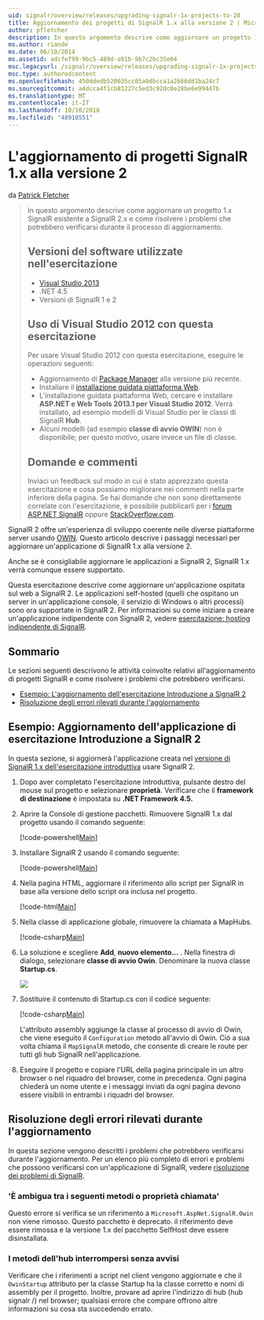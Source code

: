 ```yaml
---
uid: signalr/overview/releases/upgrading-signalr-1x-projects-to-20
title: Aggiornamento dei progetti di SignalR 1.x alla versione 2 | Microsoft Docs
author: pfletcher
description: In questo argomento descrive come aggiornare un progetto 1.x SignalR esistente a SignalR 2.x e come risolvere i problemi che potrebbero verificarsi durante il processo di aggiornamento...
ms.author: riande
ms.date: 06/10/2014
ms.assetid: adcfef99-9bc5-489d-a91b-9b7c2bc35e04
msc.legacyurl: /signalr/overview/releases/upgrading-signalr-1x-projects-to-20
msc.type: authoredcontent
ms.openlocfilehash: 450ddedb520035cc05a0dbcca1a2666dd1ba24c7
ms.sourcegitcommit: a4dcca4f1cb81227c5ed3c92dc0e28be6e99447b
ms.translationtype: MT
ms.contentlocale: it-IT
ms.lasthandoff: 10/10/2018
ms.locfileid: "48910551"
---
```

<a name="upgrading-signalr-1x-projects-to-version-2"></a>L'aggiornamento di progetti SignalR 1.x alla versione 2
====================
da [Patrick Fletcher](https://github.com/pfletcher)

> In questo argomento descrive come aggiornare un progetto 1.x SignalR esistente a SignalR 2.x e come risolvere i problemi che potrebbero verificarsi durante il processo di aggiornamento.
>
> ## <a name="software-versions-used-in-the-tutorial"></a>Versioni del software utilizzate nell'esercitazione
>
>
> - [Visual Studio 2013](https://my.visualstudio.com/Downloads?q=visual%20studio%202013)
> - .NET 4.5
> - Versioni di SignalR 1 e 2
>
>
>
> ## <a name="using-visual-studio-2012-with-this-tutorial"></a>Uso di Visual Studio 2012 con questa esercitazione
>
>
> Per usare Visual Studio 2012 con questa esercitazione, eseguire le operazioni seguenti:
>
> - Aggiornamento di [Package Manager](http://docs.nuget.org/docs/start-here/installing-nuget) alla versione più recente.
> - Installare il [installazione guidata piattaforma Web](https://www.microsoft.com/web/downloads/platform.aspx).
> - L'installazione guidata piattaforma Web, cercare e installare **ASP.NET e Web Tools 2013.1 per Visual Studio 2012**. Verrà installato, ad esempio modelli di Visual Studio per le classi di SignalR **Hub**.
> - Alcuni modelli (ad esempio **classe di avvio OWIN**) non è disponibile; per questo motivo, usare invece un file di classe.
>
>
> ## <a name="questions-and-comments"></a>Domande e commenti
>
> Inviaci un feedback sul modo in cui è stato apprezzato questa esercitazione e cosa possiamo migliorare nei commenti nella parte inferiore della pagina. Se hai domande che non sono direttamente correlate con l'esercitazione, è possibile pubblicarli per i [forum ASP.NET SignalR](https://forums.asp.net/1254.aspx/1?ASP+NET+SignalR) oppure [StackOverflow.com](http://stackoverflow.com/).


SignalR 2 offre un'esperienza di sviluppo coerente nelle diverse piattaforme server usando [OWIN](http://owin.org). Questo articolo descrive i passaggi necessari per aggiornare un'applicazione di SignalR 1.x alla versione 2.

Anche se è consigliabile aggiornare le applicazioni a SignalR 2, SignalR 1.x verrà comunque essere supportato.

Questa esercitazione descrive come aggiornare un'applicazione ospitata sul web a SignalR 2. Le applicazioni self-hosted (quelli che ospitano un server in un'applicazione console, il servizio di Windows o altri processi) sono ora supportate in SignalR 2. Per informazioni su come iniziare a creare un'applicazione indipendente con SignalR 2, vedere [esercitazione: hosting indipendente di SignalR](../deployment/tutorial-signalr-self-host.md).

## <a name="contents"></a>Sommario

Le sezioni seguenti descrivono le attività coinvolte relativi all'aggiornamento di progetti SignalR e come risolvere i problemi che potrebbero verificarsi.

- [Esempio: L'aggiornamento dell'esercitazione Introduzione a SignalR 2](#example)
- [Risoluzione degli errori rilevati durante l'aggiornamento](#troubleshooting)

<a id="example"></a>

## <a name="example-upgrading-the-getting-started-tutorial-application-to-signalr-2"></a>Esempio: Aggiornamento dell'applicazione di esercitazione Introduzione a SignalR 2

In questa sezione, si aggiornerà l'applicazione creata nel [versione di SignalR 1.x dell'esercitazione introduttiva](../older-versions/index.md) usare SignalR 2.

1. Dopo aver completato l'esercitazione introduttiva, pulsante destro del mouse sul progetto e selezionare **proprietà**. Verificare che il **framework di destinazione** è impostata su **.NET Framework 4.5.**
2. Aprire la Console di gestione pacchetti. Rimuovere SignalR 1.x dal progetto usando il comando seguente:

    [!code-powershell[Main](upgrading-signalr-1x-projects-to-20/samples/sample1.ps1)]
3. Installare SignalR 2 usando il comando seguente:

    [!code-powershell[Main](upgrading-signalr-1x-projects-to-20/samples/sample2.ps1)]
4. Nella pagina HTML, aggiornare il riferimento allo script per SignalR in base alla versione dello script ora inclusa nel progetto.

    [!code-html[Main](upgrading-signalr-1x-projects-to-20/samples/sample3.html)]
5. Nella classe di applicazione globale, rimuovere la chiamata a MapHubs.

    [!code-csharp[Main](upgrading-signalr-1x-projects-to-20/samples/sample4.cs)]
6. La soluzione e scegliere **Add**, **nuovo elemento...** . Nella finestra di dialogo, selezionare **classe di avvio Owin**. Denominare la nuova classe **Startup.cs**.

    ![](upgrading-signalr-1x-projects-to-20/_static/image1.png)
7. Sostituire il contenuto di Startup.cs con il codice seguente:

    [!code-csharp[Main](upgrading-signalr-1x-projects-to-20/samples/sample5.cs)]

    L'attributo assembly aggiunge la classe al processo di avvio di Owin, che viene eseguito il `Configuration` metodo all'avvio di Owin. Ciò a sua volta chiama il `MapSignalR` metodo, che consente di creare le route per tutti gli hub SignalR nell'applicazione.
8. Eseguire il progetto e copiare l'URL della pagina principale in un altro browser o nel riquadro del browser, come in precedenza. Ogni pagina chiederà un nome utente e i messaggi inviati da ogni pagina devono essere visibili in entrambi i riquadri del browser.

<a id="troubleshooting"></a>

## <a name="troubleshooting-errors-encountered-during-upgrading"></a>Risoluzione degli errori rilevati durante l'aggiornamento

In questa sezione vengono descritti i problemi che potrebbero verificarsi durante l'aggiornamento. Per un elenco più completo di errori e problemi che possono verificarsi con un'applicazione di SignalR, vedere [risoluzione dei problemi di SignalR](../testing-and-debugging/troubleshooting.md).

### <a name="the-call-is-ambiguous-between-the-following-methods-or-properties"></a>'È ambigua tra i seguenti metodi o proprietà chiamata'

Questo errore si verifica se un riferimento a `Microsoft.AspNet.SignalR.Owin` non viene rimosso. Questo pacchetto è deprecato. il riferimento deve essere rimossa e la versione 1.x del pacchetto SelfHost deve essere disinstallata.

### <a name="hub-methods-fail-silently"></a>I metodi dell'hub interrompersi senza avvisi

Verificare che i riferimenti a script nel client vengono aggiornate e che il `OwinStartup` attributo per la classe Startup ha la classe corretto e nomi di assembly per il progetto. Inoltre, provare ad aprire l'indirizzo di hub (hub signalr /) nel browser; qualsiasi errore che compare offrono altre informazioni su cosa sta succedendo errato.
